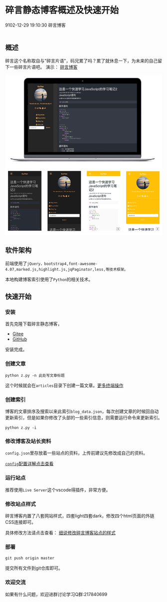 <div class="blog-article">
<h1 class="title">碎言静态博客概述及快速开始</h1>
<span class="author"></span>
<span class="time">9102-12-29 19:10:30</span>
<span class="tag">碎言博客</span>
</div>
</br>

## 概述

碎言这个名称取自与"碎言片语"，码兄累了吗？累了就休息一下，为未来的自己留下一些碎言片语吧。
演示： [碎言博客](http://j_sky.gitee.io/suiyan)

![](assets/images/fabu.png)

## 软件架构

前端使用了`jQuery，bootstrap4,font-awesome-4.07,marked.js,highlight.js,jqPaginator,less,等技术框架。`

本地构建博客索引使用了`Python`的相关技术。

## 快速开始

### 安装

首先克隆下载碎言静态博客，
* [Gitee](https://gitee.com/J_Sky/suiyan.git)
* [GitHub](https://github.com/bosichong/suiyan.git)

安装完成。

### 创建文章


    python z.py -n 此处写文章标题


这个时候就会在`articles`目录下创建一篇文章。[更多终端操作](p.html?p=suiyan_doc/20191230155649)

### 创建索引

博客的文章排序及搜索以来此索引`blog_data.json`，每次创建文章的时候回自动更新索引，但是如果你修改了头部的一些索引信息，则需要运行命令来更新索引。

    python z.py -i

### 修改博客及站长资料

`config.json`里存放着一些站点的资料，上传前建议先修改成自己的资料。

[`config`配置详解点击查看](p.html?p=suiyan_doc/20191231133518)

### 运行站点

推荐使用`Live Server`这个vscode得插件，非常方便。

### 修改站点样式

碎言博客内置了八套网站样式，四套light四套dark，修改四个html页面的外链CSS连接即可。

具体修改方法请点击查看： [细说修改碎言博客站点的样式](p.html?p=suiyan_doc/20191230201529)

### 部署

    git push origin master

提交所有文件到git仓库即可。

### 欢迎交流

如果有什么问题，欢迎进群讨论学习Q群:217840699


